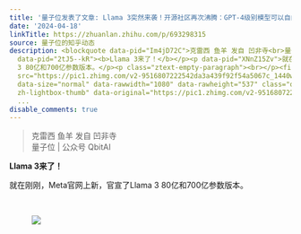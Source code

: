 ```yaml
---
title: '量子位发表了文章: Llama 3突然来袭！开源社区再次沸腾：GPT-4级别模型可以自由访问的时代到来'
date: '2024-04-18'
linkTitle: https://zhuanlan.zhihu.com/p/693298315
source: 量子位的知乎动态
description: <blockquote data-pid="Im4jD72C">克雷西 鱼羊 发自 凹非寺<br>量子位 | 公众号 QbitAI</blockquote><p
  data-pid="2tJ5--kR"><b>Llama 3来了！</b></p><p data-pid="XNnZ15Zv">就在刚刚，Meta官网上新，官宣了Llama
  3 80亿和700亿参数版本。</p><p class="ztext-empty-paragraph"><br></p><figure data-size="normal"><img
  src="https://pic1.zhimg.com/v2-9516807222542da3a439f92f54a5067c_1440w.jpg" data-caption=""
  data-size="normal" data-rawwidth="1080" data-rawheight="537" class="origin_image
  zh-lightbox-thumb" data-original="https://pic1.zhimg.com/v2-9516807222542da3a439f92f54a5067c_r.jpg"
  ...
disable_comments: true
---
```

<blockquote data-pid="Im4jD72C">克雷西 鱼羊 发自 凹非寺<br>量子位 | 公众号 QbitAI</blockquote><p data-pid="2tJ5--kR"><b>Llama 3来了！</b></p><p data-pid="XNnZ15Zv">就在刚刚，Meta官网上新，官宣了Llama 3 80亿和700亿参数版本。</p><p class="ztext-empty-paragraph"><br></p><figure data-size="normal"><img src="https://pic1.zhimg.com/v2-9516807222542da3a439f92f54a5067c_1440w.jpg" data-caption="" data-size="normal" data-rawwidth="1080" data-rawheight="537" class="origin_image zh-lightbox-thumb" data-original="https://pic1.zhimg.com/v2-9516807222542da3a439f92f54a5067c_r.jpg" ...
